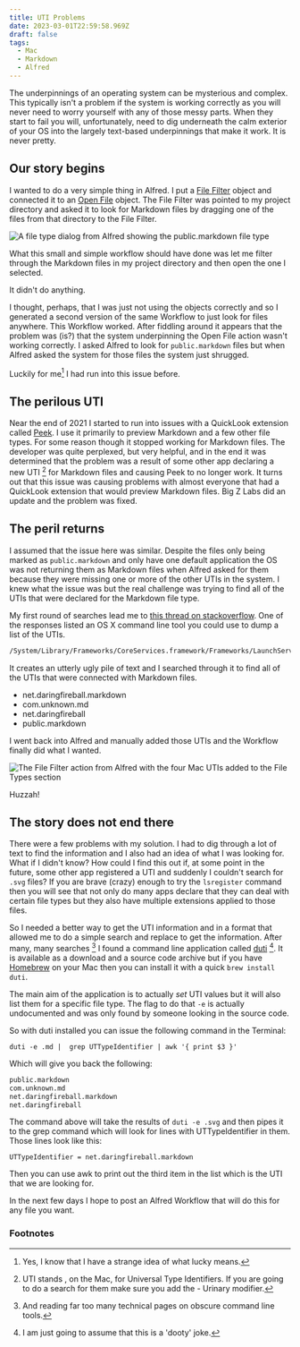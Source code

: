 ```yaml
---
title: UTI Problems
date: 2023-03-01T22:59:58.969Z
draft: false
tags:
  - Mac
  - Markdown
  - Alfred
---
```


The underpinnings of an operating system can be mysterious and complex. This typically isn't a problem  if the system is working correctly as you will never need to worry yourself with any of those messy parts. When they start to fail you will, unfortunately, need to dig underneath the calm exterior of your OS into the largely text-based underpinnings that make it work. It is never pretty.

## Our story begins

I wanted to do a very simple thing in Alfred. I put a [File Filter](https://www.alfredapp.com/help/workflows/inputs/file-filter/) object and connected it to an [Open File](https://www.alfredapp.com/help/workflows/actions/open-file/) object. The File Filter was pointed to my project directory and asked it to look for Markdown files by dragging one of the files from that directory to the File Filter. 

![A file type dialog from Alfred showing the public.markdown file type](/images/firstUTI.jpg)

What this small and simple workflow should have done was let me filter through the Markdown files in my project directory and then open the one I selected. 

It didn't do anything. 

I thought, perhaps, that I was just not using the objects correctly and so I generated a second version of the same Workflow to just look for files anywhere. This Workflow worked. After fiddling around it appears that the problem was (is?) that the system underpinning the Open File action wasn't working correctly. I asked Alfred to look for `public.markdown` files but when Alfred asked the system for those files the system just shrugged.

Luckily for me[^1] I had run into this issue before.  

## The perilous UTI

Near the end of 2021 I started to run  into issues with a QuickLook extension called [Peek](https://www.bigzlabs.com/peek.html). I use it primarily to preview Markdown and a few other file types. For some reason though it stopped working for Markdown files. The developer was quite perplexed, but very helpful, and in the end it was determined that the problem was a result of some other app declaring a new UTI [^2] for Markdown files and causing Peek to no longer work. It turns out that this issue was causing problems with almost everyone that had a QuickLook extension that would preview Markdown files. Big Z Labs did an update and the problem was fixed.

## The peril returns

I assumed that the issue here was similar. Despite the files only being marked as `public.markdown` and only have one default application the OS was not returning them as Markdown files when Alfred asked for them because they were missing one or more of the other UTIs in the system. I knew what the issue was but the real challenge was trying to find all of the UTIs that were declared for the Markdown file type. 

My first round of searches lead me to [this thread on stackoverflow](https://stackoverflow.com/questions/12554187/list-search-all-existing-utis-uniform-type-identifiers). One of the responses listed an OS X command line tool you could use to dump a list of the UTIs.

``` bash
/System/Library/Frameworks/CoreServices.framework/Frameworks/LaunchServices.framework/Versions/A/Support/lsregister -dump | grep 'uti:' | awk '{ print $2 }' | sort | uniq
```

It creates an utterly ugly pile of text and I searched through it to find all of the UTIs that were connected with Markdown files.

* net.daringfireball.markdown
* com.unknown.md
* net.daringfireball
* public.markdown

I went back into Alfred and manually added those UTIs and the Workflow finally did what I wanted. 

![The File Filter action from Alfred with the four Mac UTIs added to the File Types section](/images/secondUTI.jpg)

Huzzah!

## The story does not end there

There were a few problems with my solution. I had to dig through a lot of text to find the information and I also had an idea of what I was looking for. What if I didn't know? How could I find this out if, at some point in the future, some other app registered a UTI and suddenly I couldn't search for `.svg` files? If you are brave (crazy) enough to try the `lsregister` command then you will see that not only do many apps declare that they can deal with certain file types but they also have multiple extensions applied to those files. 

So I needed a better way to get the UTI information and in a format that allowed me to do a simple search and replace to get the information. After many, many searches [^3] I found a command line application called [duti](http://duti.org) [^4]. It is available as a download and a source code archive but if you have [Homebrew](https://brew.sh) on your Mac then you can install it with a quick `brew install duti`.

The main aim of the application is to actually _set_ UTI values but it will also list them for a specific file type. The flag to do that `-e` is actually undocumented and was only found by someone looking in the source code.

So with duti installed you can issue the following command in the Terminal:

`duti -e .md |  grep UTTypeIdentifier | awk '{ print $3 }'`

Which will give you back the following:

``` bash
public.markdown
com.unknown.md
net.daringfireball.markdown
net.daringfireball
```

The command above will take the results of `duti -e .svg` and then pipes it to the grep command which will look for lines with UTTypeIdentifier in them. Those lines look like this:

`UTTypeIdentifier = net.daringfireball.markdown`

Then you can use awk to print out the third item in the list which is the UTI that we are looking for.

In the next few days I hope to post an Alfred Workflow that will do this for any file you want.

### Footnotes

[^1]: Yes, I know that I have a strange idea of what lucky means. 

[^2]: UTI stands , on the Mac, for Universal Type Identifiers. If you are going to do a search for them make sure you add the - Urinary modifier. 

[^3]: And reading far too many technical pages on obscure command line tools. 

[^4]: I am just going to assume that this is a 'dooty' joke. 